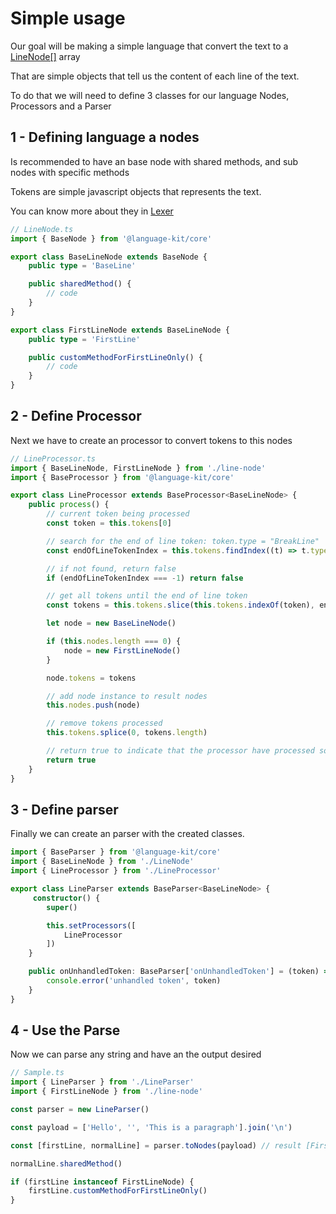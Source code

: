 # Simple usage

Our goal will be making a simple language that convert the text to a [LineNode\[\]](/core/classes/BaseNode) array

That are simple objects that tell us the content of each line of the text.

To do that we will need to define 3 classes for our language Nodes, Processors and a Parser

## 1 - Defining language a nodes

Is recommended to have an base node with shared methods, and sub nodes with specific methods

Tokens are simple javascript objects that represents the text.

You can know more about they in [Lexer](https://www.npmjs.com/package/@language-kit/lexer)

```ts
// LineNode.ts
import { BaseNode } from '@language-kit/core'

export class BaseLineNode extends BaseNode {
    public type = 'BaseLine'

    public sharedMethod() {
        // code
    }
}

export class FirstLineNode extends BaseLineNode {
    public type = 'FirstLine'

    public customMethodForFirstLineOnly() {
        // code
    }
}
```

## 2 - Define Processor

Next we have to create an processor to convert tokens to this nodes

```ts
// LineProcessor.ts
import { BaseLineNode, FirstLineNode } from './line-node'
import { BaseProcessor } from '@language-kit/core'

export class LineProcessor extends BaseProcessor<BaseLineNode> {
    public process() {
        // current token being processed
        const token = this.tokens[0]

        // search for the end of line token: token.type = "BreakLine"
        const endOfLineTokenIndex = this.tokens.findIndex((t) => t.type === 'BreakLine')

        // if not found, return false
        if (endOfLineTokenIndex === -1) return false

        // get all tokens until the end of line token
        const tokens = this.tokens.slice(this.tokens.indexOf(token), endOfLineTokenIndex + 1)

        let node = new BaseLineNode()

        if (this.nodes.length === 0) {
            node = new FirstLineNode()
        }

        node.tokens = tokens

        // add node instance to result nodes
        this.nodes.push(node)

        // remove tokens processed
        this.tokens.splice(0, tokens.length)

        // return true to indicate that the processor have processed some tokens and changed the state
        return true
    }
}

```
## 3 - Define parser

Finally we can create an parser with the created classes.

```ts
import { BaseParser } from '@language-kit/core'
import { BaseLineNode } from './LineNode'
import { LineProcessor } from './LineProcessor'

export class LineParser extends BaseParser<BaseLineNode> {
     constructor() {
        super()

        this.setProcessors([
            LineProcessor
        ])
    }

    public onUnhandledToken: BaseParser['onUnhandledToken'] = (token) => {
        console.error('unhandled token', token)
    }
}

```

## 4 - Use the Parse

Now we can parse any string and have an the output desired

```ts
// Sample.ts
import { LineParser } from './LineParser'
import { FirstLineNode } from './line-node'

const parser = new LineParser()

const payload = ['Hello', '', 'This is a paragraph'].join('\n')

const [firstLine, normalLine] = parser.toNodes(payload) // result [FirstLineNode, BaseLineNode]

normalLine.sharedMethod()

if (firstLine instanceof FirstLineNode) {
    firstLine.customMethodForFirstLineOnly()
}

```